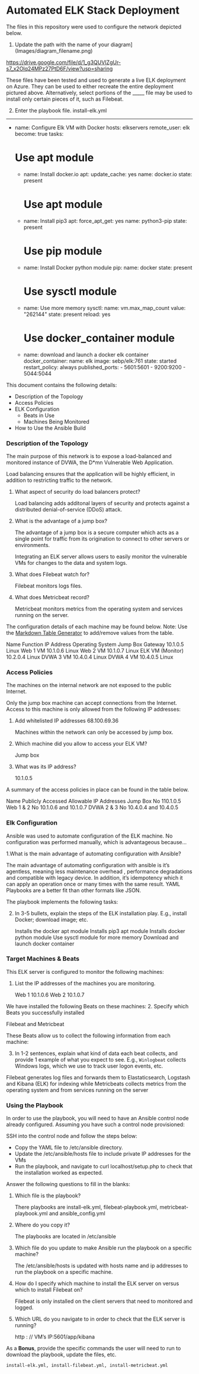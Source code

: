 # Automated ELK Stack Deployment

The files in this repository were used to configure the network depicted below.

1. Update the path with the name of your diagram](Images/diagram_filename.png)

https://drive.google.com/file/d/1_g3QUVIZgUr-s7_x2Olq24MPz27PtD6F/view?usp=sharing


These files have been tested and used to generate a live ELK deployment on Azure. They can be used to either recreate the entire deployment pictured above. Alternatively, select portions of the _____ file may be used to install only certain pieces of it, such as Filebeat.

2.  Enter the playbook file.		install-elk.yml
  
  ---
- name: Configure Elk VM with Docker
  hosts: elkservers
  remote_user: elk
  become: true
  tasks:
    # Use apt module
    - name: Install docker.io
      apt:
        update_cache: yes
        name: docker.io
        state: present

      # Use apt module
    - name: Install pip3
      apt:
        force_apt_get: yes
        name: python3-pip
        state: present

      # Use pip module
    - name: Install Docker python module
      pip:
        name: docker
        state: present

      # Use sysctl module
    - name: Use more memory
      sysctl:
        name: vm.max_map_count
        value: "262144"
        state: present
        reload: yes

      # Use docker_container module
    - name: download and launch a docker elk container
      docker_container:
        name: elk
        image: sebp/elk:761
        state: started
        restart_policy: always
        published_ports:
          - 5601:5601
          - 9200:9200
          - 5044:5044
          
          
This document contains the following details:
- Description of the Topology
- Access Policies
- ELK Configuration
  - Beats in Use
  - Machines Being Monitored
- How to Use the Ansible Build


### Description of the Topology

The main purpose of this network is to expose a load-balanced and monitored instance of DVWA, the D*mn Vulnerable Web Application.

Load balancing ensures that the application will be highly efficient, in addition to restricting traffic to the network.

1.  What aspect of security do load balancers protect? 

    Load balancing adds additonal layers of security and protects against a distributed denial-of-service (DDoS) attack.

2.  What is the advantage of a jump box?

    The advantage of a jump box is a secure computer which acts as a single point for traffic from its origination to connect to other servers or environments.

    Integrating an ELK server allows users to easily monitor the vulnerable VMs for changes to the data and system logs.

3.  What does Filebeat watch for?

    Filebeat monitors logs files.

4.  What does Metricbeat record?

    Metricbeat monitors metrics from the operating system and services running on the server.

The configuration details of each machine may be found below.
Note: Use the [Markdown Table Generator](http://www.tablesgenerator.com/markdown_tables) to add/remove values from the table.

Name        Function     IP Address    Operating System
Jump Box    Gateway      10.1.0.5      Linux
Web 1       VM           10.1.0.6      Linux
Web 2       VM           10.1.0.7      Linux
ELK         VM (Monitor) 10.2.0.4      Linux
DVWA 3      VM           10.4.0.4      Linux
DVWA 4      VM           10.4.0.5      Linux


### Access Policies

The machines on the internal network are not exposed to the public Internet. 

Only the jump box machine can accept connections from the Internet. Access to this machine is only allowed from the following IP addresses:

1.  Add whitelisted IP addresses	68.100.69.36

    Machines within the network can only be accessed by jump box.

2.  Which machine did you allow to access your ELK VM? 
 
    Jump box

3.  What was its IP address? 

    10.1.0.5

A summary of the access policies in place can be found in the table below.

Name      Publicly Accessed     Allowable IP Addresses
Jump Box    No                    110.1.0.5
Web 1 & 2   No                    10.1.0.6 and 10.1.0.7
DVWA 2 & 3  No                    10.4.0.4 and 10.4.0.5


### Elk Configuration

Ansible was used to automate configuration of the ELK machine. No configuration was performed manually, which is advantageous because...

1.What is the main advantage of automating configuration with Ansible?

  The main advantage of automating configuration with ansible is it’s agentless, meaning less maintenance overhead , performance degradations and compatible with     legacy device. In addition, it’s idempotency which it can apply an operation once or many times with the same result.  YAML Playbooks are a  better fit than       other formats like JSON.

The playbook implements the following tasks:

2.  In 3-5 bullets, explain the steps of the ELK installation play. E.g., install Docker; download image; etc.

    Installs the docker apt module
    Installs pip3 apt module
    Installs docker python module
    Use sysctl module for more memory
    Download and launch docker container

### Target Machines & Beats
This ELK server is configured to monitor the following machines:
1.  List the IP addresses of the machines you are monitoring.
    
    Web 1 10.1.0.6
    Web 2 10.1.0.7

We have installed the following Beats on these machines:
2. Specify which Beats you successfully installed

   Filebeat and Metricbeat

These Beats allow us to collect the following information from each machine:

3. In 1-2 sentences, explain what kind of data each beat collects, and provide 1 example of what you expect to see. E.g., `Winlogbeat` collects Windows logs, which    we use to track user logon events, etc.

  Filebeat generates log files and forwards them to Elastaticsearch, Logstash and Kibana (ELK) for indexing while Metricbeats collects metrics from the operating
  system and from services running on the server

### Using the Playbook
In order to use the playbook, you will need to have an Ansible control node already configured. Assuming you have such a control node provisioned: 

SSH into the control node and follow the steps below:
- Copy the YAML file to /etc/ansible directory.
- Update the /etc/ansible/hosts file to include private IP addresses for the VMs
- Run the playbook, and navigate to curl localhost/setup.php to check that the installation worked as expected.

Answer the following questions to fill in the blanks:

1. Which file is the playbook?  
  
   There playbooks are install-elk.yml, filebeat-playbook.yml, metricbeat-playbook.yml and ansible_config.yml

2. Where do you copy it?  

   The playbooks are located in /etc/ansible
  
3. Which file do you update to make Ansible run the playbook on a specific machine?

   The /etc/ansible/hosts is updated with hosts name and ip addresses to run the playbook on a specific machine.


4.  How do I specify which machine to install the ELK server on versus which to install Filebeat on?

    Filebeat is only installed on the client servers that need to monitored and logged.


5.  Which URL do you navigate to in order to check that the ELK server is running?  

    http : // VM’s IP:5601/app/kibana

As a **Bonus**, provide the specific commands the user will need to run to download the playbook, update the files, etc. 
    
    install-elk.yml, install-filebeat.yml, install-metricbeat.yml
